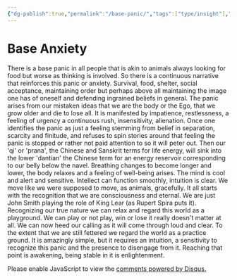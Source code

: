 ```yaml
---
{"dg-publish":true,"permalink":"/base-panic/","tags":["type/insight"],"created":"","updated":""}
---
```



# Base Anxiety

<!-- Google tag (gtag.js) --> <script async src="https://www.googletagmanager.com/gtag/js?id=G-VTS8P5L3R1"></script> <script> window.dataLayer = window.dataLayer || []; function gtag(){dataLayer.push(arguments);} gtag('js', new Date()); gtag('config', 'G-VTS8P5L3R1'); </script>


There is a base panic in all people that is akin to animals always looking for food but worse as thinking is involved. So there is a continuous narrative that reinforces this panic or anxiety. Survival, food, shelter, social acceptance, maintaining order but perhaps above all  maintaining the image one has of oneself and defending ingrained beliefs in general. The panic arises from our mistaken ideas that we are the body or the Ego, that we grow older and die to lose all. It is manifested by impatience, restlessness, a feeling of urgency a continuous rush, insensitivity, alienation. 
Once one identifies the panic as just a feeling stemming from belief in separation, scarcity and finitude, and refuses to spin stories around that feeling the panic is stopped or rather not paid attention to so it will peter out. Then our 'qi' or 'prana', the Chinese and Sanskrit terms for life energy, will sink into the lower 'dantian' the Chinese term for an energy reservoir corresponding to our belly below the navel. Breathing changes to become longer and lower, the body relaxes and a feeling of well-being arises. The mind is cool and alert and sensitive.  Intellect can function smoothly, intuition is clear. We move like we were supposed to move, as animals, gracefully.
It all starts with the recognition that we are consciousness and eternal. We are just John Smith playing the role of King Lear (as Rupert Spira puts it). Recognizing our true nature we can relax and regard this world as a playground. We can play or not play, win or lose it really doesn't matter at all. We can now heed our calling as it will come through loud and clear. To the extent that we are still fettered we regard the world as a practice ground. 
It is amazingly simple, but it requires an intuition, a sensitivity to recognize this panic and the presence to disengage from it. Reaching that point is awakening, being stable in it is enlightenment.

<div id="disqus_thread"></div>
<script>
    /**
    *  RECOMMENDED CONFIGURATION VARIABLES: EDIT AND UNCOMMENT THE SECTION BELOW TO INSERT DYNAMIC VALUES FROM YOUR PLATFORM OR CMS.
    *  LEARN WHY DEFINING THESE VARIABLES IS IMPORTANT: https://disqus.com/admin/universalcode/#configuration-variables    */
    /*
    var disqus_config = function () {
    this.page.url = PAGE_URL;  // Replace PAGE_URL with your page's canonical URL variable
    this.page.identifier = PAGE_IDENTIFIER; // Replace PAGE_IDENTIFIER with your page's unique identifier variable
    };
    */
    (function() { // DON'T EDIT BELOW THIS LINE
    var d = document, s = d.createElement('script');
    s.src = 'https://www-spiritual-garden-com.disqus.com/embed.js';
    s.setAttribute('data-timestamp', +new Date());
    (d.head || d.body).appendChild(s);
    })();
</script>
<noscript>Please enable JavaScript to view the <a href="https://disqus.com/?ref_noscript">comments powered by Disqus.</a></noscript>
